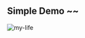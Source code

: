 ## Simple Demo ~~

![my-life](https://github.com/seikimaii/Calculator/assets/85870481/a3f815b4-a0e9-4429-bd83-88b5757a64a2)
